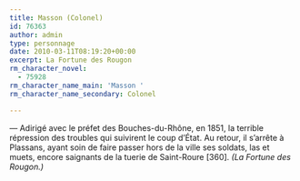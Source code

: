 ```yaml
---
title: Masson (Colonel)
id: 76363
author: admin
type: personnage
date: 2010-03-11T08:19:20+00:00
excerpt: La Fortune des Rougon
rm_character_novel:
  - 75928
rm_character_name_main: 'Masson '
rm_character_name_secondary: Colonel

---
```

— Adirigé avec le préfet des Bouches-du-Rhône, en 1851, la terrible répression des troubles qui suivirent le coup d’État. Au retour, il s’arrête à Plassans, ayant soin de faire passer hors de la ville ses soldats, las et muets, encore saignants de la tuerie de Saint-Roure [360]. _(La Fortune des Rougon.)_